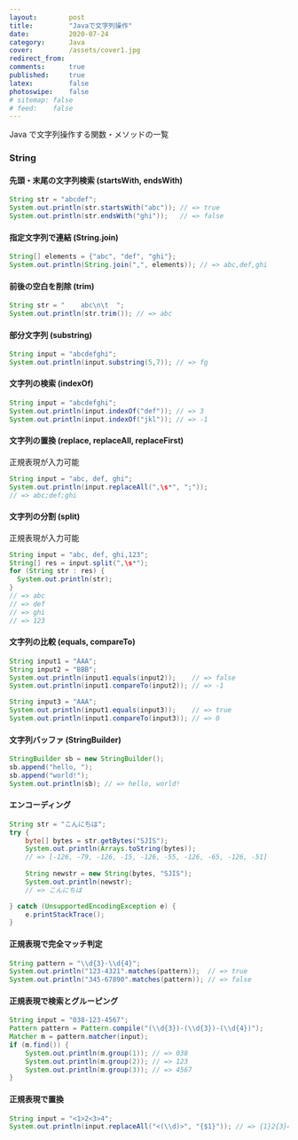 ```yaml
---
layout:        post
title:         "Javaで文字列操作"
date:          2020-07-24
category:      Java
cover:         /assets/cover1.jpg
redirect_from:
comments:      true
published:     true
latex:         false
photoswipe:    false
# sitemap: false
# feed:    false
---
```


Java で文字列操作する関数・メソッドの一覧

### String

#### 先頭・末尾の文字列検索 (startsWith, endsWith)

```java
String str = "abcdef";
System.out.println(str.startsWith("abc")); // => true
System.out.println(str.endsWith("ghi"));   // => false
```

#### 指定文字列で連結 (String.join)


```java
String[] elements = {"abc", "def", "ghi"};
System.out.println(String.join(",", elements)); // => abc,def,ghi
```

#### 前後の空白を削除 (trim)

```java
String str = "    abc\n\t  ";
System.out.println(str.trim()); // => abc
```

#### 部分文字列 (substring)

```java
String input = "abcdefghi";
System.out.println(input.substring(5,7)); // => fg
```

#### 文字列の検索 (indexOf)

```java
String input = "abcdefghi";
System.out.println(input.indexOf("def")); // => 3
System.out.println(input.indexOf("jkl")); // => -1
```

#### 文字列の置換 (replace, replaceAll, replaceFirst)

正規表現が入力可能

```java
String input = "abc, def, ghi";
System.out.println(input.replaceAll(",\s*", ";"));
// => abc;def;ghi
```

#### 文字列の分割 (split)

正規表現が入力可能

```java
String input = "abc, def, ghi,123";
String[] res = input.split(",\s*");
for (String str : res) {
  System.out.println(str);
}
// => abc
// => def
// => ghi
// => 123
```

#### 文字列の比較 (equals, compareTo)

```java
String input1 = "AAA";
String input2 = "BBB";
System.out.println(input1.equals(input2));    // => false
System.out.println(input1.compareTo(input2)); // => -1

String input3 = "AAA";
System.out.println(input1.equals(input3));    // => true
System.out.println(input1.compareTo(input3)); // => 0
```

#### 文字列バッファ (StringBuilder)

```java
StringBuilder sb = new StringBuilder();
sb.append("hello, ");
sb.append("world!");
System.out.println(sb); // => hello, world!
```

#### エンコーディング

```java
String str = "こんにちは";
try {
    byte[] bytes = str.getBytes("SJIS");
    System.out.println(Arrays.toString(bytes));
    // => [-126, -79, -126, -15, -126, -55, -126, -65, -126, -51]
    
    String newstr = new String(bytes, "SJIS");
    System.out.println(newstr);
    // => こんにちは

} catch (UnsupportedEncodingException e) {
    e.printStackTrace();
}
```

#### 正規表現で完全マッチ判定

```java
String pattern = "\\d{3}-\\d{4}";
System.out.println("123-4321".matches(pattern));  // => true
System.out.println("345-67890".matches(pattern)); // => false
```

#### 正規表現で検索とグルーピング

```java
String input = "038-123-4567";
Pattern pattern = Pattern.compile("(\\d{3})-(\\d{3})-(\\d{4})");
Matcher m = pattern.matcher(input);
if (m.find()) {
    System.out.println(m.group(1)); // => 038
    System.out.println(m.group(2)); // => 123
    System.out.println(m.group(3)); // => 4567
}
```

#### 正規表現で置換

```java
String input = "<1>2<3>4";
System.out.println(input.replaceAll("<(\\d)>", "{$1}")); // => {1}2{3}4
```

